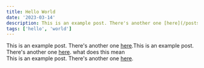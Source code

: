 ```yaml
---
title: Hello World
date: '2023-03-14'
description: This is an example post. There's another one [here](/posts/example-post).
tags: ['hello', 'world']
---
```


This is an example post. There's another one [here](/posts/example-post).This is an example post. There's another one [here](/posts/example-post). what does this mean  
This is an example post. There's another one [here](/posts/example-post).
